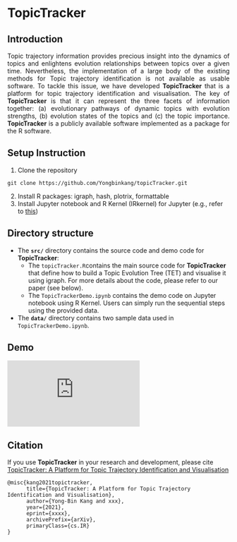 # TopicTracker

## Introduction
<p align="justify">
Topic trajectory information provides precious insight into the dynamics of topics and enlightens evolution relationships between topics over a given time. 
Nevertheless, the implementation of a large body of the existing methods for Topic trajectory identification is not available as usable software. To tackle this issue, we have developed <b>TopicTracker</b> that is a platform for topic trajectory identification and visualisation. The key of <b>TopicTracker</b> is that it can represent the three facets of information together: (a) evolutionary pathways of dynamic topics with evolution strengths, (b) evolution states of the topics and (c) the topic importance. <b>TopicTracker</b> is a publicly available software implemented as a package for the R software. 
</p>

## Setup Instruction
1. Clone the repository
```
git clone https://github.com/Yongbinkang/topicTracker.git
```
2. Install R packages: igraph, hash, plotrix, formattable
3. Install Jupyter notebook and R Kernel (IRkernel) for Jupyter (e.g., refer to [this](https://dzone.com/articles/using-r-on-jupyternbspnotebook))

## Directory structure
* The __`src/`__ directory contains the source code and demo code for <b>TopicTracker</b>:
  * The `topicTracker.R`contains the main source code for <b>TopicTracker</b> that define how to build a Topic Evolution Tree (TET) and visualise it using igraph. For more details about the code, please refer to our paper (see below).
  * The `TopicTrackerDemo.ipynb` contains the demo code on Jupyter notebook using R Kernel. Users can simply run the sequential steps using the provided data.
* The __`data/`__ directory contains two sample data used in `TopicTrackerDemo.ipynb`. 

## Demo
![Execution flow](https://github.com/Yongbinkang/topicTracker/tree/main/image/tet_example.pdf)

## Citation
If you use <b>TopicTracker</b> in your research and development, please cite [TopicTracker: A Platform for Topic Trajectory Identification and Visualisation](https://arxiv.org/xxx)
```
@misc{kang2021topictracker,
      title={TopicTracker: A Platform for Topic Trajectory Identification and Visualisation}, 
      author={Yong-Bin Kang and xxx},
      year={2021},
      eprint={xxxx},
      archivePrefix={arXiv},
      primaryClass={cs.IR}
}
```
